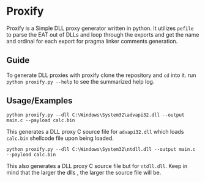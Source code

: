 
# Proxify

Proxify is a Simple DLL proxy generator written in python. It utilizes ```pefile``` to parse the EAT out of DLLs and loop through the exports and get the name and ordinal for each export for pragma linker comments generation.



## Guide
To generate DLL proxies with proxify clone the repository and ``cd`` into it. run ```python proxify.py --help``` to see the summarized help log.
## Usage/Examples

```batch
python proxify.py --dll C:\Windows\System32\advapi32.dll --output main.c --payload calc.bin
```
This generates a DLL proxy C source file for ``advapi32.dll`` which loads ``calc.bin`` shellcode file upon being loaded.

```batch
python proxify.py --dll C:\Windows\System32\ntdll.dll --output main.c --payload calc.bin
```
This also generates a DLL proxy C source file but for ``ntdll.dll``. Keep in mind that the larger the dlls , the larger the source file will be.